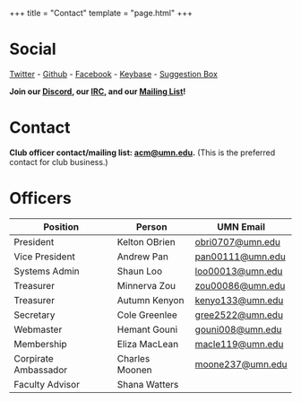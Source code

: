 +++
title = "Contact"
template = "page.html"
+++

Social
=============

[Twitter](https://twitter.com/acmumn) - 
[Github](https://github.com/acmumn) - 
[Facebook](https://www.facebook.com/acmuofmn) - 
[Keybase](https://keybase.io/team/acmumn) -
[Suggestion Box](https://z.umn.edu/suggest_acm)

**Join our [Discord](https://discord.gg/Uzt3adQ), our [IRC](/irc), and our [Mailing List](https://z.umn.edu/acmnews)!**

Contact
=======

**Club officer contact/mailing list: [acm@umn.edu](mailto:acm@umn.edu).** (This is the preferred contact for club business.)

Officers
========

| Position        | Person          | UMN Email                                   |
|---------------------|-----------------|---------------------------------------------|
| President           | Kelton OBrien   | [obri0707@umn.edu](mailto:obri0707@umn.edu) |
| Vice President      | Andrew Pan      | [pan00111@umn.edu](mailto:pan00111@umn.edu) |
| Systems Admin       | Shaun Loo       | [loo00013@umn.edu](mailto:loo00013@umn.edu) |
| Treasurer           | Minnerva Zou    | [zou00086@umn.edu](mailto:zou00086@umn.edu) |
| Treasurer           | Autumn Kenyon   | [kenyo133@umn.edu](mailto:kenyo133@umn.edu) |
| Secretary           | Cole Greenlee   | [gree2522@umn.edu](mailto:gree2522@umn.edu) |
| Webmaster           | Hemant Gouni    | [gouni008@umn.edu](mailto:gouni008@umn.edu) |
| Membership          | Eliza MacLean   | [macle119@umn.edu](mailto:macle119@umn.edu) |
| Corpirate Ambassador| Charles Moonen  | [moone237@umn.edu](mailto:moone237@umn.edu) |
| Faculty Advisor     | Shana Watters   |                                             |
